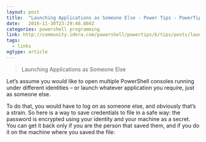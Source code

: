 ```yaml
---
layout: post 
title:  "Launching Applications as Someone Else - Power Tips - PowerTips - IDERA Community" 
date:   2016-11-30T23:29:40.866Z 
categories: powershell programming
link: http://community.idera.com/powershell/powertips/b/tips/posts/launching-applications-as-someone-else 
tags:
  - links
ogtype: article 
---
```


> Launching Applications as Someone Else

Let’s assume you would like to open multiple PowerShell consoles running under different identities – or launch whatever application you require, just as someone else.

To do that, you would have to log on as someone else, and obviously that’s a strain. So here is a way to save credentials to file in a safe way: the password is encrypted using your identity and your machine as a secret. You can get it back only if you are the person that saved them, and if you do it on the machine where you saved the file:

